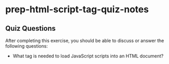 # prep-html-script-tag-quiz-notes

## Quiz Questions

After completing this exercise, you should be able to discuss or answer the following questions:

- What tag is needed to load JavaScript scripts into an HTML document?
  <script>

- How do you use a script tag to write JavaScript directly in the HTML document?

- How do you use a script tag to load an external JavaScript file?

## Notes

All student notes should be written here.


How to write `Code Examples` in markdown

for JS:
```javascript
const data = "Howdy"
```

for HTML:
```html
<div>
  <p>This is text content</p>
</div>
```

for CSS:
```css
div {
  width:100%
}
```

